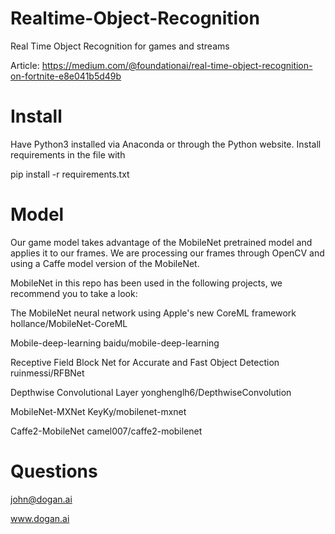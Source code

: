 # Realtime-Object-Recognition
Real Time Object Recognition for games and streams

Article: https://medium.com/@foundationai/real-time-object-recognition-on-fortnite-e8e041b5d49b

# Install
Have Python3 installed via Anaconda or through the Python website. 
Install requirements in the file with 

pip install -r requirements.txt

# Model 
Our game model takes advantage of the MobileNet pretrained model and applies it to our frames.
We are processing our frames through OpenCV and using a Caffe model version of the MobileNet.

MobileNet in this repo has been used in the following projects, we recommend you to take a look:

The MobileNet neural network using Apple's new CoreML framework hollance/MobileNet-CoreML

Mobile-deep-learning baidu/mobile-deep-learning

Receptive Field Block Net for Accurate and Fast Object Detection ruinmessi/RFBNet

Depthwise Convolutional Layer yonghenglh6/DepthwiseConvolution

MobileNet-MXNet KeyKy/mobilenet-mxnet

Caffe2-MobileNet camel007/caffe2-mobilenet

# Questions
john@dogan.ai

www.dogan.ai

